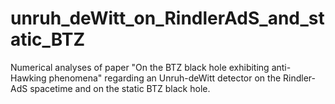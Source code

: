 # unruh_deWitt_on_RindlerAdS_and_static_BTZ
Numerical analyses of paper "On the BTZ black hole exhibiting anti-Hawking phenomena" regarding an Unruh-deWitt detector on the Rindler-AdS spacetime and on the static BTZ black hole.
